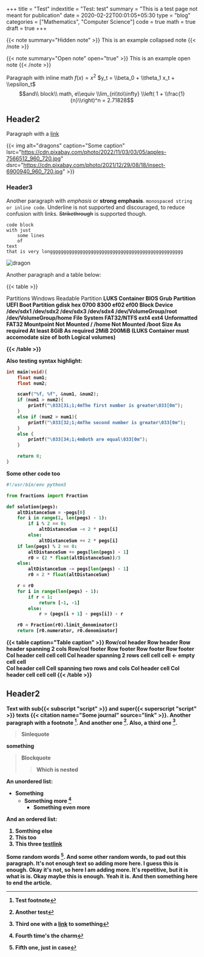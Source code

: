 +++
title = "Test"
indextitle = "Test: test"
summary = "This is a test page not meant for publication"
date = 2020-02-22T00:01:05+05:30
type = "blog"
categories = ["Mathematics", "Computer Science"]
code = true
math = true
draft = true
+++

{{< note summary="Hidden note" >}}
This is an example collapsed note
{{< /note >}}

{{< note summary="Open note" open="true" >}}
This is an example open note
{{< /note >}}

Paragraph with inline math $f(x) = x^{2}$ $y_t = \\beta_0 + \\theta_1 x_t + \\epsilon_t$
$$and\\ block\\ math, e\\equiv \\lim_{n\\to\\infty} \\left( 1 + \\frac{1}{n}\\right)^n = 2.71828$$

## Header2
Paragraph with a [link](linkaddress)

{{< img alt="dragons" caption="Some caption" lsrc="https://cdn.pixabay.com/photo/2022/11/03/03/05/apples-7566512_960_720.jpg" dsrc="https://cdn.pixabay.com/photo/2021/12/29/08/18/insect-6900940_960_720.jpg" >}}

### Header3
Another paragraph with *emphasis* or **strong emphasis**. ```monospaced string or inline code```. Underline is not supported and discouraged, to reduce confusion with links. ~~Strikethrough~~ is supported though.

```
code block
with just
    some lines
    of
text
that is very longgggggggggggggggggggggggggggggggggggggggggggggggg
```

![dragon](/media/test.webp)

Another paragraph and a table below:

{{< table >}}
  <tr>
    <th>Partitions</th>
	<th>Windows Readable Partition</th>
	<th colspan="2"><b>LUKS Container</th>
	<th>BIOS Grub Partition</th>
	<th>UEFI Boot Partition</th>
  </tr>
  <tr>
    <th>gdisk hex</th>
	<td>0700</td>
	<td colspan="2">8300</td>
	<td>ef02</td>
	<td>ef00</td>
  </tr>
    <tr>
    <th rowspan="2">Block Device</td>
	<td>/dev/sdx1</td>
	<td colspan="2">/dev/sdx2</td>
	<td>/dev/sdx3</td>
	<td>/dev/sdx4</td>
  </tr>
    <tr>
	<td></td>
    <td>/dev/VolumeGroup/root</td>
	<td>/dev/VolumeGroup/home</td>
	<td colspan="2"></td>
  </tr>
    <tr>
    <th>File System</th>
	<td>FAT32/NTFS</td>
	<td>ext4</td>
	<td>ext4</td>
	<td>Unformatted</td>
	<td>FAT32</td>
  </tr>
    <tr>
    <th><b>Mountpoint</th>
	<td>Not Mounted</td>
	<td>/</td>
	<td>/home</td>
	<td>Not Mounted</td>
	<td>/boot</td>
  </tr>
  <tr>
    <th rowspan="2">Size</b></th>
	<td rowspan="2">As required</td>
	<td>At least 8GiB</td>
	<td>As required</td>
	<td rowspan="2">2MiB</td>
	<td rowspan="2">200MiB</td>
  </tr>
  <tr>
    <td colspan="2">(LUKS Container must accomodate size of both Logical volumes)</td>
  </tr>

{{< /table >}}

Also testing syntax highlight:

``` c
int main(void){
    float num1;
    float num2;

    scanf("%f, %f", &num1, &num2);
    if (num1 > num2){
        printf("\033[31;1;4mThe first number is greater\033[0m");
    }
    else if (num2 > num1){
        printf("\033[32;1;4mThe second number is greater\033[0m");
    }
    else {
        printf("\033[34;1;4mBoth are equal\033[0m");
    }

    return 0;
}
```

Some other code too

``` python
#!/usr/bin/env python3

from fractions import Fraction

def solution(pegs):
    altDistanceSum = -pegs[0]
    for i in range(1, len(pegs) - 1):
        if i % 2 == 0:
            altDistanceSum -= 2 * pegs[i]
        else:
            altDistanceSum += 2 * pegs[i]
    if len(pegs) % 2 == 0:
        altDistanceSum += pegs[len(pegs) - 1]
        r0 = (2 * float(altDistanceSum))/3
    else:
        altDistanceSum -= pegs[len(pegs) - 1]
        r0 = 2 * float(altDistanceSum)

    r = r0
    for i in range(len(pegs) - 1):
        if r < 1:
            return [-1, -1]
        else:
            r = (pegs[i + 1] - pegs[i]) - r

    r0 = Fraction(r0).limit_denominator()
    return [r0.numerator, r0.denominator]
```

{{< table caption="Table caption" >}}
    <thead>
        <tr>
            <th>Row/col header</th>
        	<th>Row header</th>
        	<th colspan="2">Row header spanning 2 cols</th>
        </tr>
    </thead>
    <tfoot>
        <tr>
            <th>Row/col footer</th>
        	<th>Row footer</th>
        	<th>Row footer</th>
        	<th>Row footer</th>
        </tr>
        </tfoot>
    <tbody>
        <tr>
            <th>Col header</th>
        	<td>cell</td>
        	<td>cell</td>
        	<td>cell</td>
        </tr>
        <tr>
            <th rowspan="2">Col header spanning 2 rows</th>
        	<td>cell</td>
        	<td>cell</td>
        	<td>cell</td>
        </tr> 
        <tr>
        	<td></td>
            <td> &lt;- empty cell</td>
        	<td>cell</td>
        </tr>  
        <tr>
            <th>Col header</th>
        	<td>cell</td>
            <td rowspan="2" colspan="2">Cell spanning two rows and cols</td>
        </tr>
        <tr>
            <th>Col header</th>
        	<td>cell</td>
        </tr>
        <tr>
            <th>Col header</th>
        	<td>cell</td>
        	<td>cell</td>
        	<td>cell</td>
        </tr>
    </tbody>
{{< /table >}}

## Header2

Text with sub{{< subscript "script" >}} and super{{< superscript "script" >}} texts {{< citation name="Some journal" source="link" >}}. Another paragraph with a footnote [^1]. And another one [^2]. Also, a third one [^3].

> Sinlequote

something

> Blockquote
> > Which is nested

An unordered list:

* Something
    * Something more [^4]
        * Something even more

And an ordered list:

1. Somthing else
2. This too
3. This three [testlink](/)

Some random words [^5]. And some other random words, to pad out this paragraph. It's not enough text so adding more here. I guess this is enough. Okay it's not, so here I am adding more. It's repetitive, but it is what is is. Okay maybe this is enough. Yeah it is. And then something here to end the article.

[^1]: Test footnote
[^2]: Another test
[^3]: Third one with a [link](link) to something
[^4]: Fourth time's the charm
[^5]: Fifth one, just in case
